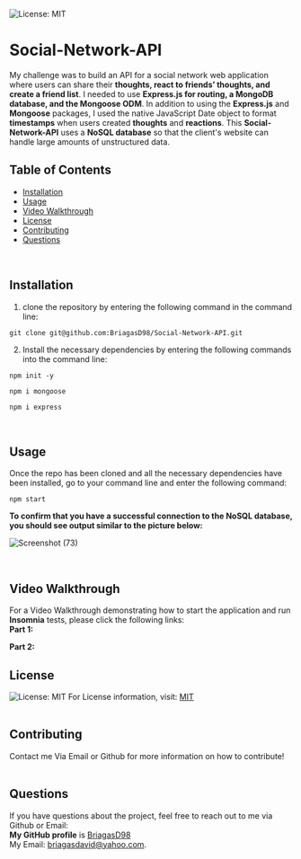 ![License: MIT](https://img.shields.io/badge/License-MIT-yellow.svg) <br/>

# Social-Network-API
My challenge was to build an API for a social network web application where users can share their **thoughts, react to friends’ thoughts, and create a friend list**.
I needed to use **Express.js for routing, a MongoDB database, and the Mongoose ODM**. In addition to using the **Express.js** and **Mongoose** packages, I used the native JavaScript Date object to format **timestamps** when users created **thoughts** and **reactions**. This **Social-Network-API** uses a **NoSQL database**
so that the client's website can handle large amounts of unstructured data.

## Table of Contents
  * [Installation](#Installation)
  * [Usage](#Usage)
  * [Video Walkthrough](#VideoWalkthrough)
  * [License](#License)
  * [Contributing](#Contributing)
  * [Questions](#Questions)
  <br/>
  
  ## Installation
  1) clone the repository by entering the following command in the command line: <br/> 
  ```
  git clone git@github.com:BriagasD98/Social-Network-API.git
  ```
  2) Install the necessary dependencies by entering the following commands into the command line: <br/>
  ```
  npm init -y
  ```
  ```
  npm i mongoose
  ```
  ```
  npm i express
  ```
  <br/>
  
  ## Usage
  Once the repo has been cloned and all the necessary dependencies have been installed, go to your command line and enter the following command: <br/>
  ```
  npm start
  ```
  **To confirm that you have a successful connection to the NoSQL database, you should see output similar to the picture below:**<br/>
  
  ![Screenshot (73)](https://user-images.githubusercontent.com/83102464/133183193-13c3bf72-f4cc-419a-9fdd-bbe070250b95.png)

  <br/>

  ## Video Walkthrough
  For a Video Walkthrough demonstrating how to start the application and run **Insomnia** tests, please click the following links: <br/>
  **Part 1:**
  <br/>
  
  **Part 2:**
  <br/>
  
  ## License
  ![License: MIT](https://img.shields.io/badge/License-MIT-yellow.svg)
  For License information, visit:
  [MIT](https://opensource.org/licenses/MIT)
  <br/>
  <br/>
  ## Contributing
  Contact me Via Email or Github for more information on how to contribute!
  <br/>
  <br/>
  
  ## Questions  
  If you have questions about the project, feel free to reach out to me via Github or Email:
  <br/>
  **My GitHub profile** is [BriagasD98](https://github.com/BriagasD98)
  <br/>
  My Email: [briagasdavid@yahoo.com](mailto:briagasdavid@yahoo.com).
